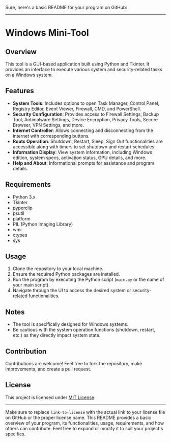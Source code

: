 Sure, here's a basic README for your program on GitHub:

---

# Windows Mini-Tool

## Overview
This tool is a GUI-based application built using Python and Tkinter. It provides an interface to execute various system and security-related tasks on a Windows system.

## Features
- **System Tools**: Includes options to open Task Manager, Control Panel, Registry Editor, Event Viewer, Firewall, CMD, and PowerShell.
- **Security Configuration**: Provides access to Firewall Settings, Backup Tool, Antimalware Settings, Device Encryption, Privacy Tools, Secure Browser, VPN Settings, and more.
- **Internet Controller**: Allows connecting and disconnecting from the internet with corresponding buttons.
- **Roots Operation**: Shutdown, Restart, Sleep, Sign Out functionalities are accessible along with timers to set shutdown and restart schedules.
- **Information Display**: View system information, including Windows edition, system specs, activation status, GPU details, and more.
- **Help and About**: Informational prompts for assistance and program details.

## Requirements
- Python 3.x
- Tkinter
- pyperclip
- psutil
- platform
- PIL (Python Imaging Library)
- wmi
- ctypes
- sys

## Usage
1. Clone the repository to your local machine.
2. Ensure the required Python packages are installed.
3. Run the program by executing the Python script (`main.py` or the name of your main script).
4. Navigate through the UI to access the desired system or security-related functionalities.

## Notes
- The tool is specifically designed for Windows systems.
- Be cautious with the system operation functions (shutdown, restart, etc.) as they directly impact system state.

## Contribution
Contributions are welcome! Feel free to fork the repository, make improvements, and create a pull request.

## License
This project is licensed under [MIT License](link-to-license).

---

Make sure to replace `link-to-license` with the actual link to your license file on GitHub or the proper license name. This README provides a basic overview of your program, its functionalities, usage, requirements, and how others can contribute. Feel free to expand or modify it to suit your project's specifics.
